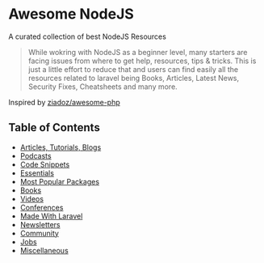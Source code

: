 # Awesome NodeJS
A curated collection of best NodeJS Resources

> While wokring with NodeJS as a beginner level, many starters are facing issues from where to get help, resources, tips & tricks. This is just a little effort to reduce that and users can find easily all the resources related to laravel being Books, Articles, Latest News, Security Fixes, Cheatsheets and many more. 

Inspired by [ziadoz/awesome-php](https://github.com/ziadoz/awesome-php)

## Table of Contents
- [Articles, Tutorials, Blogs](#articles-tutorials-blogs-etc)
- [Podcasts](#podcasts)
- [Code Snippets](#code-snippets)
- [Essentials](#essentials)
- [Most Popular Packages](#popular-packages)
- [Books](#books)
- [Videos](#videos)
- [Conferences](#conferences)
- [Made With Laravel](#made-with-laravel)
- [Newsletters](#newsletters)
- [Community](#community)
- [Jobs](#jobs)
- [Miscellaneous](#miscellaneous)

